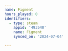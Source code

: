 ```yaml
---
name: Figment
hours_played: 0
identifiers:
  - type: steam
    appid: '493540'
    name: Figment
    synced_on: '2024-07-04'

---
```

